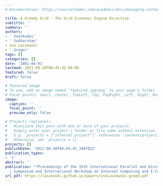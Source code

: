 ```yaml
---
# Documentation: https://sourcethemes.com/academic/docs/managing-content/

title: A Greedy Grid - The Grid Economic Engine Directive
subtitle: ''
summary: ''
authors:
- ' Vazhkudai'
- ' Sudharshan'
- von Laszewski
- ' Gregor'
tags: []
categories: []
date: '2001-04-01'
lastmod: 2021-08-20T00:45:42-04:00
featured: false
draft: false

# Featured image
# To use, add an image named `featured.jpg/png` to your page's folder.
# Focal points: Smart, Center, TopLeft, Top, TopRight, Left, Right, BottomLeft, Bottom, BottomRight.
image:
  caption: ''
  focal_point: ''
  preview_only: false

# Projects (optional).
#   Associate this post with one or more of your projects.
#   Simply enter your project's folder or file name without extension.
#   E.g. `projects = ["internal-project"]` references `content/project/deep-learning/index.md`.
#   Otherwise, set `projects = []`.
projects: []
publishDate: '2021-08-20T04:45:42.348702Z'
publication_types:
- '1'
abstract: ''
publication: "*Proceedings of the 15th International Parallel and Distributed Processing\
  \ Symposium and International Workshop on Internet Computing and E-Commerce (ICEC'01)*"
url_pdf: https://laszewski.github.io/papers/vonLaszewski-greed.pdf
---
```

